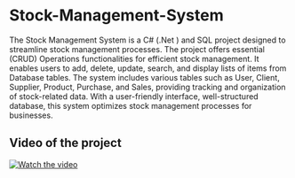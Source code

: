 # Stock-Management-System
The Stock Management System is a C# (.Net ) and SQL project designed to streamline stock management processes.
The project offers essential (CRUD) Operations functionalities for efficient stock management. It enables users to add, delete, update, search, and display lists of items from Database tables. The system includes various tables such as User, Client, Supplier, Product, Purchase, and Sales, providing tracking and organization of stock-related data. With a user-friendly interface, well-structured database, this system optimizes stock management processes for businesses.

## Video of the project
[![Watch the video](https://i.imgur.com/DCXIl02.png)](https://youtu.be/WW_vDYKAsvc)



